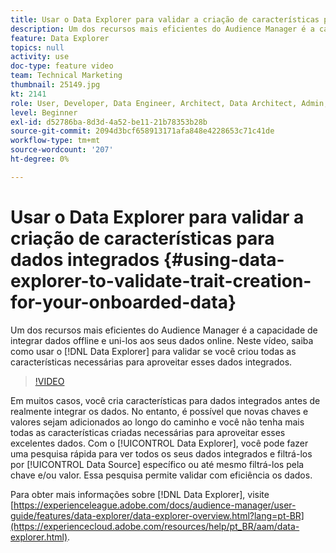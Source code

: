 ```yaml
---
title: Usar o Data Explorer para validar a criação de características para dados integrados
description: Um dos recursos mais eficientes do Audience Manager é a capacidade de integrar dados offline e uni-los aos seus dados online. Neste vídeo, saiba como usar o Data Explorer para validar que você criou todas as características necessárias para aproveitar esses dados integrados.
feature: Data Explorer
topics: null
activity: use
doc-type: feature video
team: Technical Marketing
thumbnail: 25149.jpg
kt: 2141
role: User, Developer, Data Engineer, Architect, Data Architect, Admin, Leader
level: Beginner
exl-id: d52786ba-8d3d-4a52-be11-21b78353b28b
source-git-commit: 2094d3bcf658913171afa848e4228653c71c41de
workflow-type: tm+mt
source-wordcount: '207'
ht-degree: 0%

---
```


# Usar o Data Explorer para validar a criação de características para dados integrados {#using-data-explorer-to-validate-trait-creation-for-your-onboarded-data}

Um dos recursos mais eficientes do Audience Manager é a capacidade de integrar dados offline e uni-los aos seus dados online. Neste vídeo, saiba como usar o [!DNL Data Explorer] para validar se você criou todas as características necessárias para aproveitar esses dados integrados.

>[!VIDEO](https://video.tv.adobe.com/v/25149/?quality=12)

Em muitos casos, você cria características para dados integrados antes de realmente integrar os dados. No entanto, é possível que novas chaves e valores sejam adicionados ao longo do caminho e você não tenha mais todas as características criadas necessárias para aproveitar esses excelentes dados. Com o [!UICONTROL Data Explorer], você pode fazer uma pesquisa rápida para ver todos os seus dados integrados e filtrá-los por [!UICONTROL Data Source] específico ou até mesmo filtrá-los pela chave e/ou valor. Essa pesquisa permite validar com eficiência os dados.

Para obter mais informações sobre [!DNL Data Explorer], visite [https://experienceleague.adobe.com/docs/audience-manager/user-guide/features/data-explorer/data-explorer-overview.html?lang=pt-BR](https://experiencecloud.adobe.com/resources/help/pt_BR/aam/data-explorer.html).
